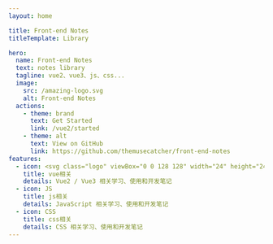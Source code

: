 ```yaml
---
layout: home

title: Front-end Notes
titleTemplate: Library

hero:
  name: Front-end Notes
  text: notes library
  tagline: vue2、vue3、js、css...
  image:
    src: /amazing-logo.svg
    alt: Front-end Notes
  actions:
    - theme: brand
      text: Get Started
      link: /vue2/started
    - theme: alt
      text: View on GitHub
      link: https://github.com/themusecatcher/front-end-notes
features:
  - icon: <svg class="logo" viewBox="0 0 128 128" width="24" height="24" data-v-c0161dce=""><path fill="#42b883" d="M78.8,10L64,35.4L49.2,10H0l64,110l64-110C128,10,78.8,10,78.8,10z" data-v-c0161dce=""></path><path fill="#35495e" d="M78.8,10L64,35.4L49.2,10H25.6L64,76l38.4-66H78.8z" data-v-c0161dce=""></path></svg>
    title: vue相关
    details: Vue2 / Vue3 相关学习、使用和开发笔记
  - icon: JS
    title: js相关
    details: JavaScript 相关学习、使用和开发笔记
  - icon: CSS
    title: css相关
    details: CSS 相关学习、使用和开发笔记
---
```


<script setup lang="ts">
import { onMounted } from 'vue'
import { fetchVersion } from './.vitepress/utils/fetchVersion'

onMounted(() => {
  fetchVersion()
})
</script>
